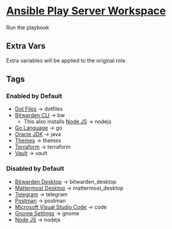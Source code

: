 # [Ansible Play Server Workspace](server_workspace.yml)

Run the playbook

## Extra Vars

Extra variables will be applied to the original role.

## Tags

### Enabled by Default

- [Dot Files](../roles/dotfiles/README.md) -> dotfiles
- [Bitwarden CLI](../roles/bw/README.md) -> bw
  - This also installs [Node JS](../roles/nodejs/README.md) -> nodejs
- [Go Language](../roles/go/README.md) -> go
- [Oracle JDK](../roles/java/README.md) -> java
- [Themes](../roles/themes/README.md) -> themes
- [Terraform](../roles/terraform/README.md) -> terraform
- [Vault](../roles/vault/README.md) -> vault

### Disabled by Default

- [Bitwarden Desktop](../roles/bitwarden_desktop/README.md) -> bitwarden_desktop
- [Mattermost Desktop](../roles/mattermost_desktop/README.md) -> mattermost_desktop
- [Telegram](../roles/telegram/README.md) -> telegram
- [Postman](../roles/postman/README.md) -> postman
- [Microsoft Visual Studio Code](../roles/code/README.md) -> code
- [Gnome Settings](../roles/gnome/README.md) -> gnome
- [Node JS](../roles/nodejs/README.md) -> nodejs

